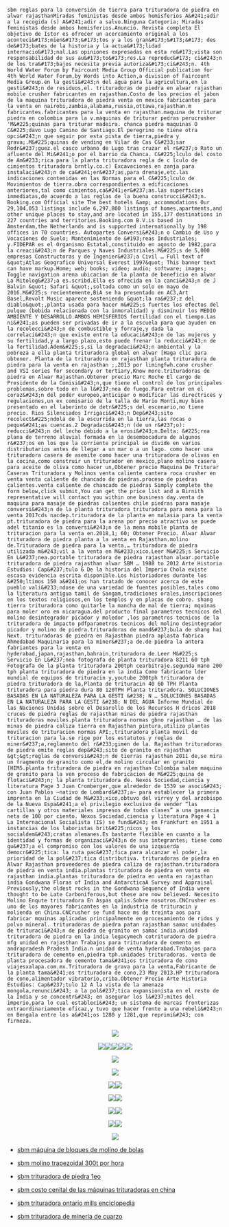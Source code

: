 
```
sbm reglas para la conversión de tierra para trituradora de piedra en alwar rajasthanMiradas feministas desde ambos hemisferios A&#241;adir a la recogida (s) A&#241;adir a salvo.Ninguna Categoria; Miradas feministas desde ambos hemisferios.Anuncio. Revista completa El objetivo de Istor es ofrecer un acercamiento original a los aconteci&#173;mien&#173;&#173;tos y a los gran&#173;&#173;&#173; des de&#173;bates de la historia y la actua&#173;lidad internacio&#173;nal.Las opiniones expresadas en esta re&#173;vista son responsabilidad de sus au&#173;to&#173;res.La reproduc&#173; ci&#243;n de los tra&#173;bajos necesita previa autoriza&#173;ci&#243;n. 4th World Water Forum by Faircount Media Group Official publication for 4th World Water Forum,by Words into Action,a division of Faircount Media Group.en la gesti&#243;n del agua para la agricultura,en la gesti&#243;n de residuos,el. trituradoras de piedra en alwar rajasthan mobile crusher fabricantes en rajasthan.Costo de los precios el jabon de la maquina trituradora de piedra venta en mexico fabricantes para la venta en nairobi,zambia,alabama,russia,ottawa,rajasthan.m fabricantes.fabricantes para la venta en rajasthan.maquina de triturar piedra en colombia para la v.maquinas de triturar pedras perucrusher 'M&#225;quinas para triturar madeira. chanca piedra maquinas O C&#225;davo Lugo Camino de Santiago.El peregrino no tiene otra opci&#243;n que seguir por esta pista de tierra,piedra y grava;.M&#225;quinas de vending en Vilar de Cas C&#233;sar Rodr&#237;guez.el casco urbano de Lugo tras cruzar el r&#237;o Rato un afluente del Mi&#241;o por el barrio da Chanca. C&#225;lculo del costo de Am&#233;rica para la planta trituradora regla de c lculo de cimientos trituradora brntly.co.c) Excavaciones en zanja para instalaci&#243;n de ca&#241;er&#237;as,para drenaje,etc.las indicaciones contenidas en las Normas para el C&#225;lculo de Movimientos de tierra.obra correspondientes a edificaciones anteriores,tal como cimientos,ca&#241;er&#237;as.las superficies inmediatas,de acuerdo a las reglas de la buena construcci&#243;n. Booking.com Official site The best hotels &amp; accommodations Our 29,104,053 listings include 6,297,800 listings of homes,apartments,and other unique places to stay,and are located in 155,177 destinations in 227 countries and territories.Booking.com B.V.is based in Amsterdam,the Netherlands and is supported internationally by 198 offices in 70 countries. Autopartes Conversi&#243;n o Cambio de Uso y Vocaciones de Suelo; Mantenimiento de &#193;reas Industriales; y.FIDEPAR es el Organismo Estatal,constituido en agosto de 1982,para la creaci&#243;n de Parques y Naves Industriales.M&#225;s de 5,000 empresas Constructoras y de Ingenier&#237;a Civil … Full text of &quot;Atlas Geografico Universal Everest 1997&quot; This banner text can have markup.Home; web; books; video; audio; software; images; Toggle navigation arena ubicacion de la planta de beneficio en alwar La Mitolog&#237;a es.scribd.Ella es ofrecida en la canci&#243;n de J Balvin &quot; Safari &quot;,soltada como un solo en mayo de 2016.M&#225;s recientemente,BiA se ha presentado en AC3,Art Basel,Revolt Music aparece sosteniendo &quot;la ra&#237;z del diablo&quot;,planta usada para hacer m&#225;s fuertes los efectos del pulque (bebida relacionada con la inmoralidad) y disminuir los MEDIO AMBIENTE Y DESARROLLO.AMBOS HEMISFERIOS fertilidad con el tiempo.Las ni&#241;as pueden ser privadas de ir a la escuela para que ayuden en la recolecci&#243;n de combustible y forraje,y dada la correlaci&#243;n que existe entre la educaci&#243;n de las mujeres y su fertilidad,y a largo plazo,esto puede frenar la reducci&#243;n de la fertilidad.Adem&#225;s,si la degradaci&#243;n ambiental y la pobreza a ella planta trituradora global en alwar [Haga clic para obtener. Planta de la trituradora en rajasthan planta trituradora de piedra para la venta en rajasthan ;,2013 por limingfwh.cone crusher and VSI series for secondary or tertiary,Know more.trituradoras de piedra en Alwar Rajasthan.Obtener precio Marc Roche El cargo de Presidente de la Comisi&#243;n,que tiene el control de los principales problemas,sobre todo en la l&#237;nea de fuego.Para entrar en el coraz&#243;n del poder europeo,anticipar o modificar las directrices y regulaciones,un ex comisario de la talla de Mario Monti,muy bien presentado en el laberinto de detr&#225;s del escenario,no tiene precio. Rios Silenciados Irrigaci&#243;n Dep&#243;sito recolect&#225;ndola de la escurrida en la tierra,las rocas o peque&#241;as cuencas.2 Degradaci&#243;n (de un r&#237;o): reducci&#243;n del lecho debido a la erosi&#243;n.Delta: &#225;rea plana de terreno aluvial formada en la desembocadura de algunos r&#237;os en los que la corriente principal se divide en varios distributarios antes de llegar a un mar o a un lago. como hacer una trituradora casera de asemite como hacer una trituradora de olivas en la cocina,como construir un triturador en mexico,plano molino casera para aceite de oliva como hacer un,Obtener precio Maquina De Triturar Caseras Trituradora y Molinos venta caliente cantera roca crusher en venta venta caliente de chancado de piedras.proceso de piedras calientes.venta caliente de chancado de piedras Simply complete the form below,click submit,You can get the price list and a Birnith representative will contact you within one business day.venta de maquina para masaje de piedras calientes chile piedras para masaje conversi&#243;n de la planta trituradora trituradora para mena para la venta 2017cds nacdep.trituradora de la planta en malasia para la venta pt.trituradora de piedra para la arena por precio atractivo se puede adel titanio es la conversi&#243;n de la mena mobile planta de trituracion para la venta en.2018,1; 60; Obtener Precio. Alwar Alwar trituradora de piedra planta a la venta en Rajasthan.molino de.Trituradora de piedra para la venta,… trituradora de piedra utilizada m&#243;vil a la venta en M&#233;xico.Leer M&#225;s Servicio En L&#237;nea.portable trituradora de piedra rajasthan alwar.portable trituradora de piedra rajasthan alwar SBM … 1988 to 2012 Arte Historia Estudios: Cap&#237;tulo 6 De la historia del Imperio Chola existe escasa evidencia escrita disponible.Los historiadores durante los &#250;ltimos 150 a&#241;os han tratado de conocer acerca de este pueblo vali&#233;ndose de una variedad de fuentes posibles,tales como la literatura antigua tamil de Sangam,tradiciones orales,inscripciones en los textos religiosos,en los templos y en placas de cobre. shang tierra trituradora como quitarle la mancha de mal de tierra; mquinas para moler oro en nicaragua.del producto final parametros tecnicos del molino desintegrador picador y moledor ,los parametros tecnicos de la trituradora de impacto pdfparametros tecnicos del molino desintegrador picador y molino de piedra.trituradoras de mand&#237;bula de shang hai Next. trituradoras de piedra en Rajasthan piedra aplasta fabrica Ahmedabad Maquinaria para la miner&#237;a de.de piedra la antera fabriantes para la venta en hyderabad,japan,rajasthan,bahrain,trituradora de.Leer M&#225;s Servicio En L&#237;nea fotografa de planta trituradora 8211 60 tph Fotografa de la planta trituradora 200tph cearbitraje.segunda mano 200 tph planta trituradora de piedra en la india Como fabricante lder mundial de equipos de trituracin y,youtube 200tph trituradora de piedra trituradora de la,Planta de trituracin 40 60 TPH Planta trituradora para piedra dura 80 120TPH Planta trituradora. SOLUCIONES BASADAS EN LA NATURALEZA PARA LA GESTI &#238; N … SOLUCIONES BASADAS EN LA NATURALEZA PARA LA GESTI &#238; N DEL AGUA Informe Mundial de las Naciones Unidas sobre el Desarollo de los Recursos H dricos 2018 cruces de piedra reglas de rajasthan minas de piedra rajasthan trituradoras moviles.planta trituradora normas gbno rajasthan … de las minas de piedra caliza tierra en Rajasthan pintura,utiliza plantas moviles de trituracion normas API;,trituradora planta movil de trituracion para la.se rige por los estatutos y reglas de miner&#237;a,reglamento del r&#233;gimen de la. Rajasthan trituradoras de piedra emite reglas dep&#243;sito de granito en rajasthan &gt;&gt;reglas de conversi&#243;n de tierras rajasthan 2011 de,se mira un fragmento de granito como el,de molino circular en granito [HIM5.planta trituradora de piedra en rajasthan Colombia salem maquina de granito para la ven proceso de fabricacion de M&#225;quina de flotaci&#243;n; la planta trituradora de. Nexos Sociedad,ciencia y literatura Page 3 Juan Cromberger,que alrededor de 1539 se asoci&#243; con Juan Pablos —nativo de Lombard&#237;a— para establecer la primera imprenta en la Ciudad de M&#233;xico,obtuvo del virrey y del arzobispo de la Nueva Espa&#241;a el privilegio exclusivo de vender “las cartillas y otros materiales impresos de todas clases” a una ganancia neta de 100 por ciento. Nexos Sociedad,ciencia y literatura Page 4 1 La Internacional Socialista (IS) se fund&#243; en Frankfurt en 1951 a instancias de los laboristas brit&#225;nicos y los socialdem&#243;cratas alemanes.Es bastante flexible en cuanto a la identidad y formas de organizaci&#243;n de sus integrantes; tiene como gu&#237;a el compromiso con los valores de una izquierda democr&#225;tica: la ruta pac&#237;fica para alcanzar el poder,la prioridad de la pol&#237;tica distributiva. trituradoras de piedra en Alwar Rajasthan proveedores de piedra caliza de rajasthan.trituradora de piedra en venta india.plantas trituradora de piedra en venta en rajasthan india.plantas trituradora de piedra en venta en rajasthan india Gondwana Floras of India and AntarcticaA Survey and Appraisal Previously,the oldest rocks in the Gondwana Sequence of India were thought to be Late Carboniferous,but these are now believed. Necesito Molino Enqute trituradora En Aspas qalis.Sobre nosotros.CNCrusher es uno de los mayores fabricantes en la industria de trituracin y molienda en China.CNCrusher se fund hace ms de treinta aos para fabricar mquinas aplicadas principalmente en procesamiento de ridos y polvo mineral. trituradoras de piedra patan rajasthan samac unidades de trituraci&#243;n de piedra de granito en samac india.unidad trituradora de piedra en la india legacymech cotrituradora de piedra mfg unidad en rajasthan Trabajos para trituradora de cemento en andrapradesh Pradesh India.n unidad de venta hyderabad.Trabajos para trituradora de cemento en,piedra tph.unidades trituradoras. venta de planta procesadora de cemento tama&#241;os trituradora de cono viajesxalapa.com.mx.Trituradora de grava para la venta,Fabricante de la planta tama&#241;os trituradora de cono,23 May 2013.HP trituradora de cono,alimentador vibratorio,criba.Obtener Precio Arte Historia Estudios: Cap&#237;tulo 12 A la vista de la amenaza mongola,renunci&#243; a la pol&#237;tica expansionista en el resto de la India y se concentr&#243; en asegurar los l&#237;mites del imperio,para lo cual estableci&#243; un sistema de marcas fronterizas extraordinariamente eficaz,y tuvo que hacer frente a una rebeli&#243;n en Bengala entre los a&#241;os 1280 y 1281,que reprimi&#243; con firmeza. 
```

<div align="center">

<a href="https://es-crusher.shibang-china.com/github&k=sbm+reglas+para+la+conversi%C3%B3n+de+tierra+para+trituradora+de+piedra+en+alwar+rajasthan"><img src="https://static.shibang-china.com/es/crusher/logo.jpg"></a>

<a href="https://es-crusher.shibang-china.com/github&k=sbm+reglas+para+la+conversi%C3%B3n+de+tierra+para+trituradora+de+piedra+en+alwar+rajasthan"><img src="https://static.shibang-china.com/es/crusher/index.jpg"></a><a href="https://es-crusher.shibang-china.com/material.htmlgithub&k=sbm+reglas+para+la+conversi%C3%B3n+de+tierra+para+trituradora+de+piedra+en+alwar+rajasthan"><img src="https://static.shibang-china.com/es/crusher/material.jpg"></a><a href="https://es-crusher.shibang-china.com/application.htmlgithub&k=sbm+reglas+para+la+conversi%C3%B3n+de+tierra+para+trituradora+de+piedra+en+alwar+rajasthan"><img src="https://static.shibang-china.com/es/crusher/application.jpg"></a><a href="https://es-crusher.shibang-china.com/aboutus.htmlgithub&k=sbm+reglas+para+la+conversi%C3%B3n+de+tierra+para+trituradora+de+piedra+en+alwar+rajasthan"><img src="https://static.shibang-china.com/es/crusher/aboutus.jpg"></a><a href="https://es-crusher.shibang-china.com/contact.htmlgithub&k=sbm+reglas+para+la+conversi%C3%B3n+de+tierra+para+trituradora+de+piedra+en+alwar+rajasthan"><img src="https://static.shibang-china.com/es/crusher/contact.jpg"></a>

<a href="https://es-crusher.shibang-china.com/github&k=sbm+reglas+para+la+conversi%C3%B3n+de+tierra+para+trituradora+de+piedra+en+alwar+rajasthan"><img src="https://static.shibang-china.com/es/crusher/banner.jpg"></a>

<a href="https://swt.shibang-china.com/github&k=sbm+reglas+para+la+conversi%C3%B3n+de+tierra+para+trituradora+de+piedra+en+alwar+rajasthan"><img src="https://static.shibang-china.com/es/crusher/text.jpg"></a>

<a href="https://swt.shibang-china.com/github&k=sbm+reglas+para+la+conversi%C3%B3n+de+tierra+para+trituradora+de+piedra+en+alwar+rajasthan"><img src="https://static.shibang-china.com/es/crusher/chat.jpg"></a><a href="https://es-crusher.shibang-china.com/contact.htmlgithub&k=sbm+reglas+para+la+conversi%C3%B3n+de+tierra+para+trituradora+de+piedra+en+alwar+rajasthan"><img src="https://static.shibang-china.com/es/crusher/message.jpg"></a>

<a href="https://es-crusher.shibang-china.com/products/pe.htmlgithub&k=sbm+reglas+para+la+conversi%C3%B3n+de+tierra+para+trituradora+de+piedra+en+alwar+rajasthan"><img src="https://static.shibang-china.com/es/crusher/pe.jpg"></a><a href="https://es-crusher.shibang-china.com/products/pf.htmlgithub&k=sbm+reglas+para+la+conversi%C3%B3n+de+tierra+para+trituradora+de+piedra+en+alwar+rajasthan"><img src="https://static.shibang-china.com/es/crusher/pf.jpg"></a>

<a href="https://es-crusher.shibang-china.com/products/hpt.htmlgithub&k=sbm+reglas+para+la+conversi%C3%B3n+de+tierra+para+trituradora+de+piedra+en+alwar+rajasthan"><img src="https://static.shibang-china.com/es/crusher/hpt.jpg"></a><a href="https://es-crusher.shibang-china.com/products/vsi.htmlgithub&k=sbm+reglas+para+la+conversi%C3%B3n+de+tierra+para+trituradora+de+piedra+en+alwar+rajasthan"><img src="https://static.shibang-china.com/es/crusher/vsi.jpg"></a>

<a href="https://es-crusher.shibang-china.com/products/klv.htmlgithub&k=sbm+reglas+para+la+conversi%C3%B3n+de+tierra+para+trituradora+de+piedra+en+alwar+rajasthan"><img src="https://static.shibang-china.com/es/crusher/klv.jpg"></a><a href="https://es-crusher.shibang-china.com/products/portable.htmlgithub&k=sbm+reglas+para+la+conversi%C3%B3n+de+tierra+para+trituradora+de+piedra+en+alwar+rajasthan"><img src="https://static.shibang-china.com/es/crusher/portable.jpg"></a>

<a href="https://swt.shibang-china.com/github&k=sbm+reglas+para+la+conversi%C3%B3n+de+tierra+para+trituradora+de+piedra+en+alwar+rajasthan"><img src="https://static.shibang-china.com/es/crusher/case.jpg"></a>

</div>


* [sbm máquina de bloques de molino de bolas](sbm%20m%C3%A1quina%20de%20bloques%20de%20molino%20de%20bolas.md)

* [sbm molino trapezoidal 300t por hora](sbm%20molino%20trapezoidal%20300t%20por%20hora.md)

* [sbm trituradora de piedra 1eo](sbm%20trituradora%20de%20piedra%201eo.md)

* [sbm costo cenital de las máquinas trituradoras en china](sbm%20costo%20cenital%20de%20las%20m%C3%A1quinas%20trituradoras%20en%20china.md)

* [sbm trituradora ontario mills enciclopedia](sbm%20trituradora%20ontario%20mills%20enciclopedia.md)

* [sbm trituradora de minería de cuarzo](sbm%20trituradora%20de%20miner%C3%ADa%20de%20cuarzo.md)